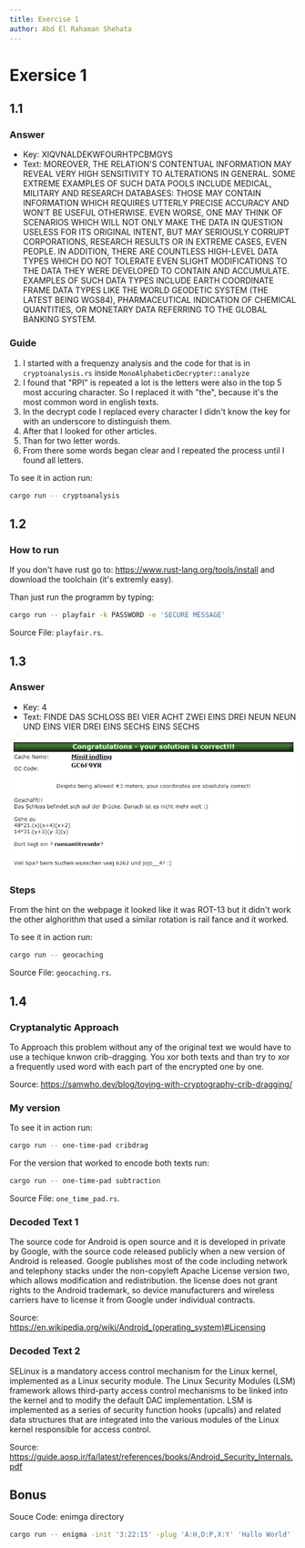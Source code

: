 ```yaml
---
title: Exercise 1
author: Abd El Rahaman Shehata
---
```


# Exersice 1

## 1.1

### Answer

-   Key: XIQVNALDEKWFOURHTPCBMGYS
-   Text: MOREOVER, THE RELATION'S CONTENTUAL INFORMATION MAY REVEAL VERY HIGH SENSITIVITY TO ALTERATIONS IN GENERAL. SOME EXTREME EXAMPLES OF SUCH DATA POOLS INCLUDE MEDICAL, MILITARY AND RESEARCH DATABASES: THOSE MAY CONTAIN INFORMATION WHICH REQUIRES UTTERLY PRECISE ACCURACY AND WON’T BE USEFUL OTHERWISE. EVEN WORSE, ONE MAY THINK OF SCENARIOS WHICH WILL NOT ONLY MAKE THE DATA IN QUESTION USELESS FOR ITS ORIGINAL INTENT, BUT MAY SERIOUSLY CORRUPT CORPORATIONS, RESEARCH RESULTS OR IN EXTREME CASES, EVEN PEOPLE. IN ADDITION, THERE ARE COUNTLESS HIGH-LEVEL DATA TYPES WHICH DO NOT TOLERATE EVEN SLIGHT MODIFICATIONS TO THE DATA THEY WERE DEVELOPED TO CONTAIN AND ACCUMULATE. EXAMPLES OF SUCH DATA TYPES INCLUDE EARTH COORDINATE FRAME DATA TYPES LIKE THE WORLD GEODETIC SYSTEM (THE LATEST BEING WGS84), PHARMACEUTICAL INDICATION OF CHEMICAL QUANTITIES, OR MONETARY DATA REFERRING TO THE GLOBAL BANKING SYSTEM.

### Guide

1. I started with a frequenzy analysis and the code for that is in `cryptoanalysis.rs` inside `MonoAlphabeticDecrypter::analyze`
2. I found that "RPI" is repeated a lot is the letters were also in the top 5 most accuring character. So I replaced it with "the", because it's the most common word in english texts.
3. In the decrypt code I replaced every character I didn't know the key for with an underscore to distinguish them.
4. After that I looked for other articles.
5. Than for two letter words.
6. From there some words began clear and I repeated the process until I found all letters.

To see it in action run:

```sh
cargo run -- cryptoanalysis
```

## 1.2

### How to run

If you don't have rust go to: https://www.rust-lang.org/tools/install and download the toolchain (it's extremly easy).

Than just run the programm by typing:

```sh
cargo run -- playfair -k PASSWORD -e 'SECURE MESSAGE'
```

Source File: `playfair.rs`.

## 1.3

### Answer

-   Key: 4
-   Text: FINDE DAS SCHLOSS BEI VIER ACHT ZWEI EINS DREI NEUN NEUN UND EINS VIER DREI EINS SECHS EINS SECHS

![alt text](geocaching.png)

### Steps

From the hint on the webpage it looked like it was ROT-13 but it didn't work the other alghorithm that used a similar rotation is rail fance and it worked.

To see it in action run:

```sh
cargo run -- geocaching
```

Source File: `geocaching.rs`.

## 1.4

### Cryptanalytic Approach

To Approach this problem without any of the original text we would have to use a techique knwon crib-dragging.
You xor both texts and than try to xor a frequently used word with each part of the encrypted one by one.

Source: https://samwho.dev/blog/toying-with-cryptography-crib-dragging/

### My version

To see it in action run:

```sh
cargo run -- one-time-pad cribdrag
```

For the version that worked to encode both texts run:

```sh
cargo run -- one-time-pad subtraction
```

Source File: `one_time_pad.rs`.

### Decoded Text 1

The source code for Android is open source and it is developed in private by Google, with the source code released publicly when a new version of Android is released. Google publishes most of the code including network and telephony stacks under the non-copyleft Apache License version two, which allows modification and redistribution. the license does not grant rights to the Android trademark, so device manufacturers and wireless carriers have to license it from Google under individual contracts.

Source: https://en.wikipedia.org/wiki/Android_(operating_system)#Licensing

### Decoded Text 2

SELinux is a mandatory access control mechanism for the Linux kernel, implemented as a Linux security module. The Linux Security Modules (LSM) framework allows third-party access control mechanisms to be linked into the kernel and to modify the default DAC implementation. LSM is implemented as a series of security function hooks (upcalls) and related data structures that are integrated into the various modules of the Linux kernel responsible for access control.

Source: https://guide.aosp.ir/fa/latest/references/books/Android_Security_Internals.pdf

## Bonus

Souce Code: enimga directory

```sh
cargo run -- enigma -init '3:22:15' -plug 'A:H,D:P,X:Y' 'Hallo World'
```
